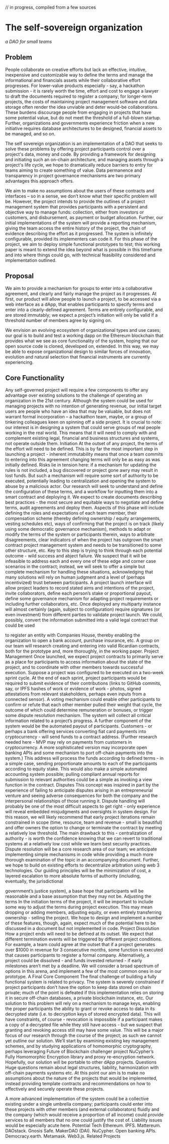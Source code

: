 // in progress, compiled from a few sources


# The self-sovereign organization

*a DAO for small teams*

## Problem

People collaborate on creative efforts but lack an effective, intuitive, inexpensive and customizable way to define the terms and manage the informational and financials assets while their collaborative effort progresses. For lower-value products especially - say, a hackathon submission - it is rarely worth the time, effort and cost to engage a lawyer to draft the documents required to register a company; for longer-term projects, the costs of maintaining project management software and data storage often render the idea unviable and deter would-be collaborations. These burdens discourage people from engaging in projects that have some potential value, but do not meet the threshold of a full-blown startup. Further, organizations and governments experience friction when a new initiative requires database architectures to be designed, financial assets to be managed, and so on.

The self sovereign organization is an implementation of a DAO that seeks to solve these problems by offering project participants control over a project's data, money and code. By providing a framework for designing and initiating such an on-chain architecture, and managing assets through a project's life cycle, we hope to dramatically reduce barriers to entry for teams aiming to create something of value. Data permanence and transparency in project governance mechanisms are two primary advantages this approach offers.

We aim to make no assumptions about the users of these contracts and interfaces – so in a sense, we don’t know what their specific problem will be. However, the project intends to provide the outlines of a project management system that provides participants with a persistent and objective way to manage funds: collection, either from investors or customers, and disbursement, as payment or budget allocation. Further, our initial implementations of the system will provide a reporting mechanism, giving the team access the entire history of the project, the chain of evidence describing the effort as it progressed. The system is infinitely configurable, provided its implementers can code it. For this phase of the project, we aim to deploy simple functional prototypes to test; this working paper is meant to extend the idea beyond what is possible in this timeframe and into where things could go, with technical feasibility considered and implementation outlined.

## Proposal

We aim to provide a mechanism for groups to enter into a collaborative agreement, and clearly and fairly manage the project as it progresses.
At first, our product will allow people to launch a project, to be accessed via a web interface as a dApp, that enables participants to specify terms and enter into a clearly-defined agreement. Terms are entirely configurable, and are stored immutably; we expect a project’s initiation will only be valid if a threshold number of members agree by signing on.

We envision an evolving ecosystem of organizational types and use cases; our goal is to build and test a working dapp on the Ethereum blockchain that provides what we see as core functionality of the system, hoping that our open source code is cloned, developed on, extended. In this way, we may be able to expose organizational design to similar forces of innovation, evolution and natural selection that financial instruments are currently experiencing.

## Core Functionality
 
Any self-governed project will require a few components to offer any advantage over existing solutions to the challenge of operating an organization in the 21st century. Although the system could be used for managing projects with no intention of generating revenue, our initial target users are people who have an idea that may be valuable, but does not warrant formal incorporation – a hackathon team, maybe, or a group of tinkering colleagues keen on spinning off a side project. It is crucial to note: our interest is in designing a system that could serve groups of real people working in the real world. This means that it will need to comply with and complement existing legal, financial and business structures and systems, not operate outside them.
Initiation
At the outset of any project, the terms of the effort will need to be defined. This is by far the most important step in launching a project - inherent immutability means that once a team commits to entering into this agreement changing terms will only be as easy as was initially defined. Risks lie in tension here: if a mechanism for updating the rules is not included, a bug discovered or project gone awry may result in lost funds. But such a mechanism will require some sort of authority to be executed, potentially leading to centralization and opening the system to abuse by a malicious actor.
Our research will seek to understand and define the configuration of these terms, and a workflow for inputting them into a smart contract and deploying it. We expect to create documents describing best practices - the most secure and equitable ways to negotiate and define terms, audit agreements and deploy them. Aspects of this phase will include defining the roles and expectations of each team member, their compensation scheme (thereby defining ownership / equity arrangements, vesting schedules etc), ways of confirming that the project is on track (likely using some democratic governance mechanism), methods to adapt or modify the terms of the system or participants therein, ways to arbitrate disagreements, clear indicators of when the project has outgrown the smart contract project management system and needs to be transitioned to some other structure, etc. Key to this step is trying to think through each potential outcome - wild success and abject failure. We suspect that it will be infeasible to address each and every one of these edge and corner case scenarios in the contract; instead, we will seek to offer a simple but complete mechanism for handling these situations, acknowledging that many solutions will rely on human judgment and a level of (perhaps incentivized) trust between participants.
A project launch interface will allow project leaders to record stated aims and intentions of the project, invite collaborators, define each person’s stake or proportional payout, define some governance mechanism for adapting project requirements or including further collaborators, etc. Once deployed any multiparty instance will almost certainly (again, subject to configuration) require signatures (or even investment) from different parties to validate project launch. We could, possibly, convert the information submitted into a valid legal contract that could be used

 to register an entity with Companies House, thereby enabling the organization to open a bank account, purchase insurance, etc. A group on our team will research creating and entering into valid Ricardian contracts, both for the prototype and, more thoroughly, in the working paper.
Project Management
Once launched, we expect project contracts to primarily serve as a place for participants to access information about the state of the project, and to coordinate with other members towards successful execution. Suppose a project was configured to be executed on a two-week sprint cycle. At the end of each sprint, project participants would be required to submit evidence of their contributions (links to GitHub commits, say, or IPFS hashes of work or evidence of work - photos, signed attestations from relevant stakeholders, perhaps even inputs from a connected sensor). A voting mechanism could enable other participants to confirm or refute that each other member pulled their weight that cycle, the outcome of which could determine remuneration or bonuses, or trigger some dispute resolution mechanism. The system will collect all critical information related to a project’s progress.
A further component of the system would be the automated payout of participants. Customers - or perhaps a bank offering services converting fiat card payments into cryptocurrency - will send funds to a contract address. (Further research needed here - MVP may rely on payments from customers in cryptocurrency. A more sophisticated version may incorporate open banking APIs and some mechanism to port off-chain payments into the system.) This address will process the funds according to defined terms - in a simple case, sending proportionate amounts to each of the participants according to equity stake. This would also make a simple automated accounting system possible; pulling compliant annual reports for ​submission to relevant authorities​ could be a simple as invoking a view function in the contract.
Disputes
This concept was inspired in part by the experience of failing to anticipate disputes arising in an entrepreneurial venture and seeing adverse consequences for both the company and the interpersonal relationships of those running it. Dispute handling will probably be one of the most difficult aspects to get right - only experience will reveal embedded misjudgments and oversights in system design. For this reason, we will likely recommend that early project iterations remain constrained in scope (time, resource, team and revenue - small is beautiful) and offer owners the option to change or terminate the contract by meeting a relatively low threshold. The main drawback to this - centralization of authority - is worth the confidence knowing that we can revert to traditional systems at a relatively low cost while we learn best security practices.
Dispute resolution will be a core research area of our team; we anticipate implementing simple mechanisms in code while providing a much more thorough examination of the topic in an accompanying document. Further, we hope to build on existing efforts to decentralize arbitration using web 3 technologies. Our guiding principles will be the minimization of cost, a layered escalation to more absolute forms of authority (including, eventually, the jurisdictional

 government’s justice system), a base hope that participants will be reasonable and a base assumption that they may not be.
Adjusting the terms
In the initiation terms of the project, it will be important to include some way to adjust the terms during project execution. This may mean dropping or adding members, adjusting equity, or even entirely transferring ownership - selling the project. We hope to design and implement a number of these features, though, again, expect much of the potential here to be discussed in a document but not implemented in code.
Project Dissolution
How a project ends will need to be defined at its outset. We expect that different termination events will be triggered by different project conditions. For example, a team could agree at the outset that if a project generates over $1000 in revenue for 3 consecutive months, some function is executed that causes participants to register a formal company. Alternatively, a project could be dissolved - and funds invested returned - if early milestones aren’t met by a deadline. We will consider a broad spectrum of options in this arena, and implement a few of the most common ones in our prototype.
A Final Core Component
The final challenge of building a fully functional system is related to privacy. The system is severely constrained if project participants don’t have the option to keep data stored on chain private; much of the point is defeated if this implementation relies on storing it in secure off-chain databases, a private blockchain instance, etc. Our solution to this problem will rely on a mechanism to manage keys, enabling the proper participants the ability to grant or revoke access to data in its decrypted state (i.e. to decryption keys of stored encrypted data). This will have constraints, of course - revocation is impossible if a participant makes a copy of a decrypted file while they still have access - but we suspect that granting and revoking access still may have some value.
This will be a major focus of our research through the course of the project; as such we cannot yet outline our solution. We’ll start by examining existing key management schemes, and by studying applications of homomorphic cryptography, perhaps leveraging Future of Blockchain challenger project NuCypher’s Fully Homomorphic Encryption library and proxy re-encryption network. Hopefully, our solution will be portable to other dApp projects.
Questions
Huge questions remain about legal structures, liability, harmonization with off-chain payments systems etc. At this point our aim is to make no assumptions about the nature of the projects that would be implemented, instead providing template contracts and recommendations on how to effectively and securely operate these projects.

A more advanced implementation of the system could be a collective existing under a single umbrella company; participants could enter into these projects with other members (and external collaborators) fluidly and the company (which would receive a proportion of all income) could provide services to all members that no one could justify the cost of. Liability issues would be especially acute here.
Potential Tech
Ethereum. IPFS. Mattereum. DAOstack. Gnosis Safe. MakerDAO (DAI). NuCypher. Open banking APIs. Democracy.earth. Metamask. Web3.js.
Related Projects
